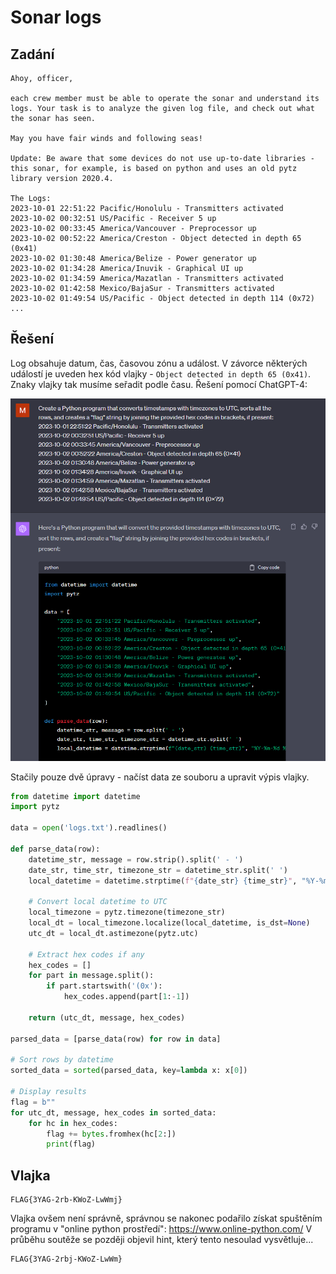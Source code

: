 # Sonar logs

## Zadání

```
Ahoy, officer,

each crew member must be able to operate the sonar and understand its logs. Your task is to analyze the given log file, and check out what the sonar has seen.

May you have fair winds and following seas!

Update: Be aware that some devices do not use up-to-date libraries - this sonar, for example, is based on python and uses an old pytz library version 2020.4.

The Logs:
2023-10-01 22:51:22 Pacific/Honolulu - Transmitters activated
2023-10-02 00:32:51 US/Pacific - Receiver 5 up
2023-10-02 00:33:45 America/Vancouver - Preprocessor up
2023-10-02 00:52:22 America/Creston - Object detected in depth 65 (0x41)
2023-10-02 01:30:48 America/Belize - Power generator up
2023-10-02 01:34:28 America/Inuvik - Graphical UI up
2023-10-02 01:34:59 America/Mazatlan - Transmitters activated
2023-10-02 01:42:58 Mexico/BajaSur - Transmitters activated
2023-10-02 01:49:54 US/Pacific - Object detected in depth 114 (0x72)
...
```

## Řešení

Log obsahuje datum, čas, časovou zónu a událost. V závorce některých událostí je uveden hex kód vlajky - `Object detected in depth 65 (0x41)`.
Znaky vlajky tak musíme seřadit podle času. Řešení pomocí ChatGPT-4:

![GPT](gpt.png "ChatGPT-4")

Stačily pouze dvě úpravy - načíst data ze souboru a upravit výpis vlajky.

```python
from datetime import datetime
import pytz

data = open('logs.txt').readlines()

def parse_data(row):
    datetime_str, message = row.strip().split(' - ')
    date_str, time_str, timezone_str = datetime_str.split(' ')
    local_datetime = datetime.strptime(f"{date_str} {time_str}", "%Y-%m-%d %H:%M:%S")
    
    # Convert local datetime to UTC
    local_timezone = pytz.timezone(timezone_str)
    local_dt = local_timezone.localize(local_datetime, is_dst=None)
    utc_dt = local_dt.astimezone(pytz.utc)
    
    # Extract hex codes if any
    hex_codes = []
    for part in message.split():
        if part.startswith('(0x'):
            hex_codes.append(part[1:-1])
    
    return (utc_dt, message, hex_codes)

parsed_data = [parse_data(row) for row in data]

# Sort rows by datetime
sorted_data = sorted(parsed_data, key=lambda x: x[0])

# Display results
flag = b""
for utc_dt, message, hex_codes in sorted_data:
    for hc in hex_codes:
        flag += bytes.fromhex(hc[2:])
        print(flag)
```

## Vlajka

```
FLAG{3YAG-2rb-KWoZ-LwWmj}
```

Vlajka ovšem není správně, správnou se nakonec podařilo získat spuštěním programu v "online python prostředí": https://www.online-python.com/
V průběhu soutěže se později objevil hint, který tento nesoulad vysvětluje...

```
FLAG{3YAG-2rbj-KWoZ-LwWm}
```

